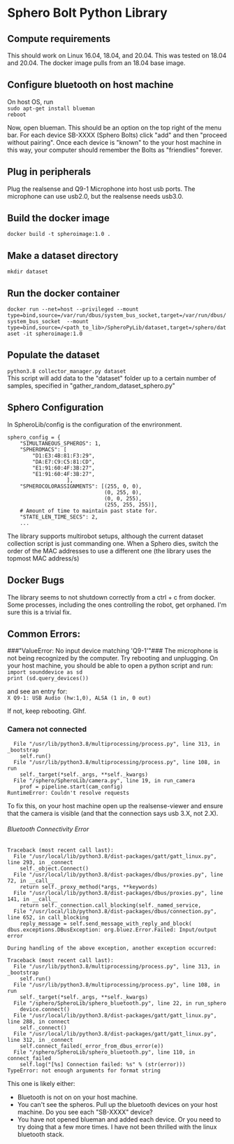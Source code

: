 # Sphero Bolt Python Library

## Compute requirements
This should work on Linux 16.04, 18.04, and 20.04. This was tested on 18.04 and 20.04. The docker image 
pulls from an 18.04 base image.

## Configure bluetooth on host machine
On host OS, run  
`sudo apt-get install blueman`  
`reboot`  

Now, open blueman. This should be an option on the top right of the menu bar. 
For each device SB-XXXX (Sphero Bolts) click "add" and then 
"proceed without pairing". Once each device is "known" to the your host machine
in this way, your computer should remember the Bolts as "friendlies" forever. 

## Plug in peripherals
Plug the realsense and Q9-1 Microphone into host usb ports. 
The microphone can use usb2.0, but the realsense needs usb3.0.

## Build the docker image
`docker build -t spheroimage:1.0 .`

## Make a dataset directory
`mkdir dataset`

## Run the docker container
`docker run --net=host --privileged --mount type=bind,source=/var/run/dbus/system_bus_socket,target=/var/run/dbus/system_bus_socket  --mount type=bind,source=/<path_to_lib>/SpheroPyLib/dataset,target=/sphero/dataset -it spheroimage:1.0`

## Populate the dataset
`python3.8 collector_manager.py dataset`  
This script will add data to the "dataset" folder up to a certain number of samples, specified
in "gather_random_dataset_sphero.py"

## Sphero Configuration
In SpheroLib/config is the configuration of the envrironment.
```
sphero_config = {
    "SIMULTANEOUS_SPHEROS": 1,
    "SPHEROMACS": [
        "D1:E3:4B:81:F3:29",
        "DA:E7:C9:C5:81:CD",
        "E1:91:60:4F:3B:27",
        "E1:91:60:4F:3B:27", 
                   ],
    "SPHEROCOLORASSIGNMENTS": [(255, 0, 0),
                               (0, 255, 0),
                               (0, 0, 255),
                               (255, 255, 255)],
    # Amount of time to maintain past state for.
    "STATE_LEN_TIME_SECS": 2,
    ...
```
The library supports multirobot setups, although the current dataset collection script is just commanding one.
When a Sphero dies, switch the order of the MAC addresses to use a different one (the library uses
the topmost MAC address/s)

## Docker Bugs
The library seems to not shutdown correctly from a ctrl + c from docker. Some processes,
including the ones controlling the robot, get orphaned. I'm sure this is a trivial fix.


## Common Errors:
###"ValueError: No input device matching 'Q9-1'"###
The microphone is not being recognized by the computer. Try rebooting and unplugging.
On your host machine, you should be able to open a python script and run:  
`import sounddevice as sd`  
`print (sd.query_devices())`

and see an entry for:  
`X Q9-1: USB Audio (hw:1,0), ALSA (1 in, 0 out)`

If not, keep rebooting. Glhf.

### Camera not connected
```Traceback (most recent call last):
  File "/usr/lib/python3.8/multiprocessing/process.py", line 313, in _bootstrap
    self.run()
  File "/usr/lib/python3.8/multiprocessing/process.py", line 108, in run
    self._target(*self._args, **self._kwargs)
  File "/sphero/SpheroLib/camera.py", line 19, in run_camera
    prof = pipeline.start(cam_config)
RuntimeError: Couldn't resolve requests
```
To fix this, on your host machine open up the realsense-viewer and ensure that the camera is visible (and that
the connection says usb 3.X, not 2.X).

###### Bluetooth Connectivity Error
```
Traceback (most recent call last):
  File "/usr/local/lib/python3.8/dist-packages/gatt/gatt_linux.py", line 293, in _connect
    self._object.Connect()
  File "/usr/local/lib/python3.8/dist-packages/dbus/proxies.py", line 72, in __call__
    return self._proxy_method(*args, **keywords)
  File "/usr/local/lib/python3.8/dist-packages/dbus/proxies.py", line 141, in __call__
    return self._connection.call_blocking(self._named_service,
  File "/usr/local/lib/python3.8/dist-packages/dbus/connection.py", line 652, in call_blocking
    reply_message = self.send_message_with_reply_and_block(
dbus.exceptions.DBusException: org.bluez.Error.Failed: Input/output error

During handling of the above exception, another exception occurred:

Traceback (most recent call last):
  File "/usr/lib/python3.8/multiprocessing/process.py", line 313, in _bootstrap
    self.run()
  File "/usr/lib/python3.8/multiprocessing/process.py", line 108, in run
    self._target(*self._args, **self._kwargs)
  File "/sphero/SpheroLib/sphero_bluetooth.py", line 22, in run_sphero
    device.connect()
  File "/usr/local/lib/python3.8/dist-packages/gatt/gatt_linux.py", line 288, in connect
    self._connect()
  File "/usr/local/lib/python3.8/dist-packages/gatt/gatt_linux.py", line 312, in _connect
    self.connect_failed(_error_from_dbus_error(e))
  File "/sphero/SpheroLib/sphero_bluetooth.py", line 110, in connect_failed
    self.log("[%s] Connection failed: %s" % (str(error)))
TypeError: not enough arguments for format string
```
This one is likely either:
* Bluetooth is not on on your host machine.
* You can't see the spheros. Pull up the bluetooth devices on your host machine.
Do you see each "SB-XXXX" device?
* You have not opened blueman and added each device. Or you need to try doing that a few more times.
I have not been thrilled with the linux bluetooth stack.

